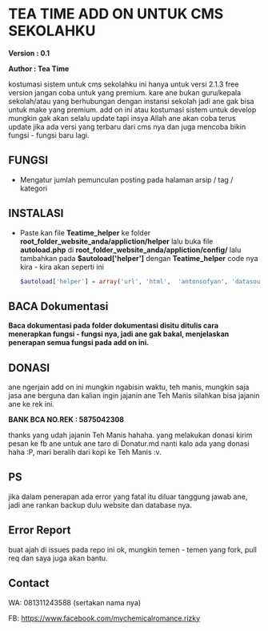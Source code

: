 # TEA TIME ADD ON UNTUK CMS SEKOLAHKU

**Version : 0.1**

**Author  : Tea Time**

kostumasi sistem untuk cms sekolahku ini hanya untuk versi 2.1.3 free version jangan coba untuk yang premium.
kare ane bukan guru/kepala sekolah/atau yang berhubungan dengan instansi sekolah jadi ane gak bisa untuk make yang premium.
add on ini atau kostumasi sistem untuk develop mungkin gak akan selalu update tapi insya Allah ane akan coba terus update jika
ada versi yang terbaru dari cms nya dan juga mencoba bikin fungsi - fungsi baru lagi. 

## FUNGSI
* Mengatur jumlah pemunculan posting pada halaman arsip / tag / kategori


## INSTALASI

* Paste kan file **Teatime_helper** ke folder **root_folder_website_anda/appliction/helper**
  lalu buka file **autoload.php** di **root_folder_website_anda/appliction/config/** lalu tambahkan pada **$autoload['helper']**
  dengan **Teatime_helper**
  code nya kira - kira akan seperti ini
  ```php
  $autoload['helper'] = array('url', 'html',  'antonsofyan', 'datasource', 'teatime_helper');
  ```

## BACA Dokumentasi

**Baca dokumentasi pada folder dokumentasi disitu ditulis cara menerapkan fungsi - fungsi nya, jadi ane gak bakal,
menjelaskan penerapan semua fungsi pada add on ini.**

## DONASI
ane ngerjain add on ini mungkin ngabisin waktu, teh manis, mungkin saja jasa ane berguna dan kalian ingin jajanin ane Teh Manis
silahkan bisa jajanin ane ke rek ini.

**BANK BCA NO.REK : 5875042308**

thanks yang udah jajanin Teh Manis hahaha. yang melakukan donasi kirim pesan ke fb ane untuk ane taro di Donatur.md nanti kalo ada yang donasi haha :P, mari beralih dari kopi ke Teh Manis :v.

## PS
jika dalam penerapan ada error yang fatal itu diluar tanggung jawab ane, jadi ane rankan backup dulu website dan database nya.

## Error Report
buat ajah di issues pada repo ini ok, mungkin temen - temen yang fork, pull req dan saya juga akan bantu.

## Contact 
WA: 081311243588 (sertakan nama nya)

FB: https://www.facebook.com/mychemicalromance.rizky

